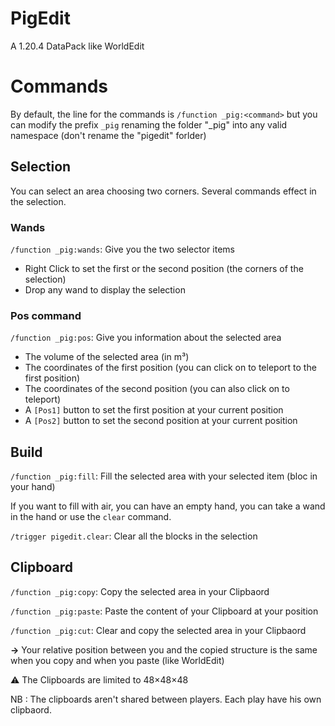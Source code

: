 # PigEdit

A 1.20.4 DataPack like WorldEdit

# Commands

By default, the line for the commands is `/function _pig:<command>` but you can modify the prefix `_pig` renaming the folder "_pig" into any valid namespace (don't rename the "pigedit" forlder)

## Selection

You can select an area choosing two corners. Several commands effect in the selection.

### Wands

`/function _pig:wands`: Give you the two selector items

* Right Click to set the first or the second position (the corners of the selection)
* Drop any wand to display the selection

### Pos command

`/function _pig:pos`: Give you information about the selected area

* The volume of the selected area (in m³)
* The coordinates of the first position (you can click on to teleport to the first position)
* The coordinates of the second position (you can also click on to teleport)
* A `[Pos1]` button to set the first position at your current position
* A `[Pos2]` button to set the second position at your current position

## Build

`/function _pig:fill`: Fill the selected area with your selected item (bloc in your hand)

If you want to fill with air, you can have an empty hand, you can take a wand in the hand or use the `clear` command.

`/trigger pigedit.clear`: Clear all the blocks in the selection


## Clipboard

`/function _pig:copy`: Copy the selected area in your Clipbaord

`/function _pig:paste`: Paste the content of your Clipboard at your position 

`/function _pig:cut`: Clear and copy the selected area in your Clipbaord

 **→** Your relative position between you and the copied structure is the same when you copy and when you paste (like WorldEdit)

 ⚠️ The Clipboards are limited to 48×48×48

NB : The clipboards aren't shared between players. Each play have his own clipbaord.
